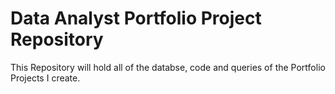 # Data Analyst Portfolio Project Repository 
This Repository will hold all of the databse, code and queries of the Portfolio Projects I create.
